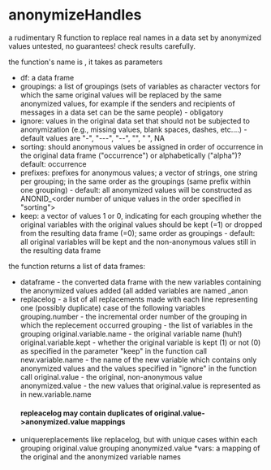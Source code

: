 # anonymizeHandles
a rudimentary R function to replace real names in a data set by anonymized values
untested, no guarantees! check results carefully.


the function's name is <anonymizeHandles>, it takes as parameters
* df: a data frame
* groupings: a list of groupings (sets of variables as character vectors for which the same original values will be replaced by the same anonymized values, for example if the senders and recipients of messages in a data set can be the same people) - obligatory
* ignore: values in the original data set that should not be subjected to anonymization (e.g., missing values, blank spaces, dashes, etc....) - default values are "-", "---", "--", "", " ", NA
* sorting: should anonymous values be assigned in order of occurrence in the original data frame ("occurrence") or alphabetically ("alpha")? default: occurrence
* prefixes: prefixes for anonymous values; a vector of strings, one string per grouping; in the same order as the groupings (same prefix within one grouping) - default: all anonymized values will be constructed as ANONID<order number of grouping>_<order number of unique values in the order specified in "sorting">
* keep: a vector of values 1 or 0, indicating for each grouping whether the original variables with the original values should be kept (=1) or dropped from the resulting data frame (=0); same order as groupings - default: all original variables will be kept and the non-anonymous values still in the resulting data frame

the function returns a list of data frames:
* dataframe - the converted data frame with the new variables containing the anonymized values added (all added variables are named <original name>_anon
* replacelog - a list of all replacements made with each line representing one (possibly duplicate) case of the following variables
	grouping.number - the incremental order number of the grouping in which the replecement occurred
	grouping - the list of variables in the grouping
	original.variable.name - the original variable name (huh!)
	original.variable.kept - whether the original variable is kept (1) or not (0) as specified in the parameter "keep" in the function call
	new.variable.name - the name of the new variable which contains only anonymized values and the values specified in "ignore" in the function call
	original.value - the original, non-anonymous value
	anonymized.value - the new values that original.value is represented as in new.variable.name
	#### repleacelog may contain duplicates of original.value->anonymized.value mappings
* uniquereplacements like replacelog, but with unique cases within each grouping
	original.value
	grouping
	anonymized.value
*vars: a mapping of the original and the anonymized variable names
